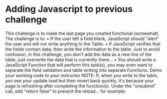 # Adding Javascript to previous challenge

This challenge is to make the last page you created functional (somewhat).  The challenge is to:
•	If the user left a field blank, JavaScript should "alert" the user and will not write anything to the Table.
•	If JavaScript verifies that the fields contain data, then write the information to the table.  Just to avoid confusion, in this challenge, you don't add the data as a new line of the table, just overwrite the data that is currently there...
•	You should write a JavaScript Function that will perform this task(s), you may even want to separate the field validation and table writing into separate Functions.
Demo your working code to your instructor
NOTE:
If, when you write to the table, you see your update load but then revert back quickly, it's because your page is refreshing after completing the function(s).  Under the "onsubmit" call, add "return false" to prevent the reload... for example:
<form onsubmit="validate();return false">